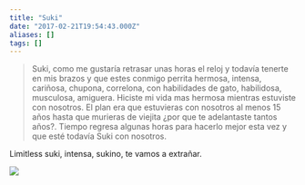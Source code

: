 ```yaml
---
title: "Suki"
date: "2017-02-21T19:54:43.000Z"
aliases: []
tags: []
---
```


> Suki, como me gustaría retrasar unas horas el reloj y todavía tenerte en mis brazos y que estes conmigo perrita hermosa, intensa, cariñosa, chupona, correlona, con habilidades de gato, habilidosa, musculosa, amiguera. Hiciste mi vida mas hermosa mientras estuviste con nosotros. El plan era que estuvieras con nosotros al menos 15 años hasta que murieras de viejita ¿por que te adelantaste tantos años?. Tiempo regresa algunas horas para hacerlo mejor esta vez y que esté todavía Suki con nosotros.

Limitless suki, intensa, sukino, te vamos a extrañar.

<a href="https://goo.gl/photos/wwVA9jrFBvAMnMDo6"><img src="https://lh3.googleusercontent.com/ZpOLd0K-MXRtn5sGwsvNIY9bgMDxPyqJhGvPC9YwKaTZMWktZMhNDAygrfP3ccSDOndVHGXMOA1yUDmbc542aIjxyhJaqBHxw7ODoyRcpnX2n-yQoFG4XITe1Wi4Qw53WoWE_BRBN9r_DcjJ-tHs1GoKS0eAHxrCMdkI44pr2f-b1WrziS21ER4-EMnDTT6SAyFefL2VWBwHTUUOEuQRHil1A4-iBWRMYyxAJyRKZVCLgJZtbL5BOPt3U7ANddcg2HDelHTNcP20cFJUzAcCWuxozpYsQgz0aa659-bWMqjSKlzHafZYXVWBegV3moW8TS4a3oHQC5fF2yZkuQhyf046z-Mze0sAPhUuUHFlKpck2AAVpHmeNgcJZB8QsH0hShcmhVNWUxksqAvcPC10y4jl_yFqbQDE7bhPM48LjWuW73mwMK7uvIHNdImEOgN3XsR8wZ4Dxdu6x4q5bs7sFJLp0_P5rPJnMEHLYuGs5RP_lvIjWwYZMB3iHlg7Go385MS26Iw7pblzISsKSx4zR42ujCqH7iRLRhU3BWz0w1UP8fpueM5rC4Meq6nkQwmff7OXJJ1LwYjrEndWWXFY0ofUljTBJvn3_sB_JKBzwachkmoxi3uGCPXzjEk7ylBAN-AVZkUSRB0BRX7uvF8JZ88aXgp3oH36KlxxmPijMHw=w571-h321-no"></a>